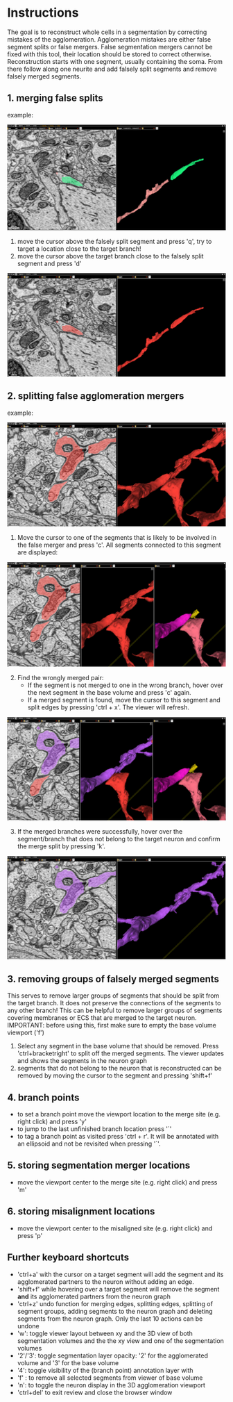 # Instructions

The goal is to reconstruct whole cells in a segmentation by correcting mistakes of the agglomeration. Agglomeration mistakes are either false segment splits or false mergers. False segmentation mergers cannot be fixed with this tool, their location should be stored to correct otherwise.
Reconstruction starts with one segment, usually containing the soma. From there follow along one neurite and add falsely split segments and remove falsely merged segments.

## 1. merging false splits
example: <br/>

![false merger](/manual_pictures/False_split.png)
1. move the cursor above the falsely split segment and press 'q', try to target a location close to the target branch!
2. move the cursor above the target branch close to the falsely split segment and press 'd' <br />

![false merger](/manual_pictures/False_split_corrected.png)

## 2. splitting false agglomeration mergers
example: <br/>

![false merger](/manual_pictures/FalseMerger.png)

1. Move the cursor to one of the segments that is likely to be involved in the false merger and press 'c'. All segments connected to this segment are displayed:

![false merger](/manual_pictures/FalseMerger_connectedPartners.png)

2. Find the wrongly merged pair:
    * If the segment is not merged to one in the wrong branch, hover over the next segment in the base volume and press 'c' again.
    * If a merged segment is found, move the cursor to this segment and split edges by pressing 'ctrl + x'. The viewer will refresh. <br />

![false merger](/manual_pictures/FalseMerger_split.png)

3.  If the merged branches were successfully, hover over the segment/branch that does not belong to the target neuron and confirm the merge split by pressing 'k'. <br />

![false merger](/manual_pictures/FalseMerger_corrected.png)

## 3. removing groups of falsely merged segments
This serves to remove larger groups of segments that should be split from the target branch. It does not preserve the connections of the segments to any other branch! This can be helpful to remove larger groups of segments covering membranes or ECS that are merged to the target neuron.
IMPORTANT: before using this, first make sure to empty the base volume viewport ('f')
1. Select any segment in the base volume that should be removed. Press 'ctrl+bracketright' to split off the merged segments. The viewer updates and shows the segments in the neuron graph
2. segments that do not belong to the neuron that is reconstructed can be removed by moving the cursor to the segment and pressing 'shift+f'

## 4. branch points
* to set a branch point move the viewport location to the merge site (e.g. right click) and press 'y'
* to jump to the last unfinished branch location press '`'
* to tag a branch point as visited press 'ctrl + r'. It will be annotated with an ellipsoid and not be revisited when pressing '`'.

## 5. storing segmentation merger locations
* move the viewport center to the merge site (e.g. right click) and press 'm'

## 6. storing misalignment locations
* move the viewport center to the misaligned site (e.g. right click) and press 'p'

## Further keyboard shortcuts
* 'ctrl+a' with the cursor on a target segment will add the segment and its agglomerated partners to the neuron without adding an edge.
* 'shift+f' while hovering over a target segment will remove the segment __and__ its agglomerated partners from the neuron graph
* 'ctrl+z' undo function for merging edges, splitting edges, splitting of segment groups, adding segments to the neuron graph and deleting segments from the neuron graph. Only the last 10 actions can be undone
* 'w': toggle viewer layout between xy and the 3D view of both segmentation volumes and the the xy view and one of the segmentation volumes 
* '2'/'3': toggle segmentation layer opacity: '2' for the agglomerated volume and '3' for the base volume
* '4': toggle visibility of the (branch point) annotation layer with
* 'f' : to remove all selected segments from viewer of base volume
* 'n': to toggle the neuron display in the 3D agglomeration viewport
* 'ctrl+del' to exit review and close the browser window
